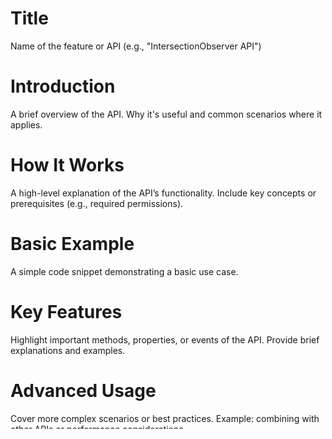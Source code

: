 # Title

Name of the feature or API (e.g., "IntersectionObserver API")

# Introduction

A brief overview of the API. Why it's useful and common scenarios where it
applies.

# How It Works

A high-level explanation of the API’s functionality. Include key concepts or
prerequisites (e.g., required permissions).

# Basic Example

A simple code snippet demonstrating a basic use case.

# Key Features

Highlight important methods, properties, or events of the API. Provide brief
explanations and examples.

# Advanced Usage

Cover more complex scenarios or best practices. Example: combining with other
APIs or performance considerations.

# Common Pitfalls

Discuss typical issues developers might encounter and how to solve them.

# Working Example

A live demonstration, similar to MDN’s "Play," showcasing the API in action.

# Further Reading

Links to official MDN documentation and other resources.

# Closing

Encourage experimentation and suggest related APIs to explore next.
